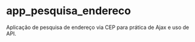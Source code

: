 # app_pesquisa_endereco
Aplicação de pesquisa de endereço via CEP para prática de Ajax e uso de API.
